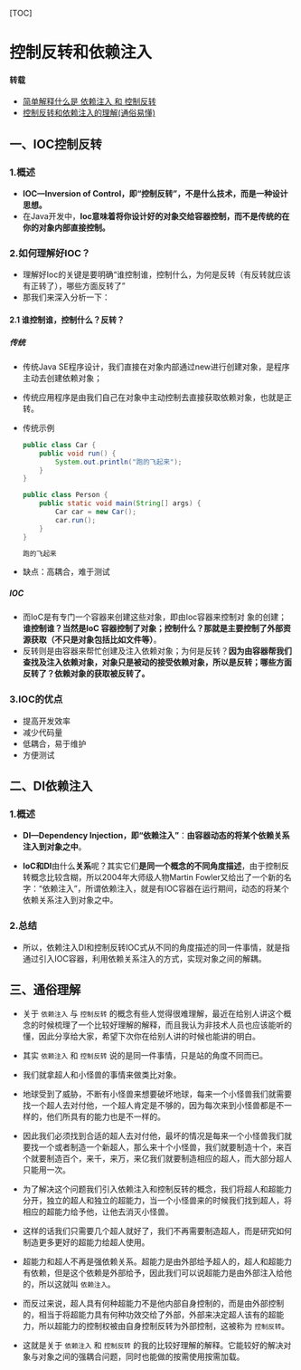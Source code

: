 [TOC]

# 控制反转和依赖注入

#### 转载

* [简单解释什么是 依赖注入 和 控制反转](https://juejin.cn/post/6844903486748901383)
* [控制反转和依赖注入的理解(通俗易懂)](https://blog.csdn.net/sinat_21843047/article/details/80297951)

## 一、IOC控制反转

### 1.概述

* **IOC—Inversion of Control，即“控制反转”，不是什么技术，而是一种设计思想。**
* 在Java开发中，**Ioc意味着将你设计好的对象交给容器控制，而不是传统的在你的对象内部直接控制。**

### 2.如何理解好IOC？

* 理解好Ioc的关键是要明确“谁控制谁，控制什么，为何是反转（有反转就应该有正转了），哪些方面反转了”
* 那我们来深入分析一下：

#### 2.1 谁控制谁，控制什么？反转？

##### 传统

* 传统Java SE程序设计，我们直接在对象内部通过new进行创建对象，是程序主动去创建依赖对象；

* 传统应用程序是由我们自己在对象中主动控制去直接获取依赖对象，也就是正转。

* 传统示例

  ```java
  public class Car {
      public void run() {
          System.out.println("跑的飞起来");
      }
  }
  
  public class Person {
      public static void main(String[] args) {
          Car car = new Car();
          car.run();
      }
  }
  
  跑的飞起来
  ```

* 缺点：高耦合，难于测试

##### IOC

* 而IoC是有专门一个容器来创建这些对象，即由Ioc容器来控制对 象的创建；**谁控制谁？当然是IoC 容器控制了对象；控制什么？那就是主要控制了外部资源获取（不只是对象包括比如文件等）**。
* 反转则是由容器来帮忙创建及注入依赖对象；为何是反转？**因为由容器帮我们查找及注入依赖对象，对象只是被动的接受依赖对象，所以是反转；哪些方面反转了？依赖对象的获取被反转了。**

### 3.IOC的优点

* 提高开发效率
* 减少代码量
* 低耦合，易于维护
* 方便测试

## 二、DI依赖注入

### 1.概述

* **DI—Dependency Injection，即“依赖注入”**：**由容器动态的将某个依赖关系注入到对象之中**。

* **IoC和DI**由什么**关系**呢？其实它们**是同一个概念的不同角度描述**，由于控制反转概念比较含糊，所以2004年大师级人物Martin Fowler又给出了一个新的名字：“依赖注入”，所谓依赖注入，就是有IOC容器在运行期间，动态的将某个依赖关系注入到对象之中。

### 2.总结

* 所以，依赖注入DI和控制反转IOC式从不同的角度描述的同一件事情，就是指通过引入IOC容器，利用依赖关系注入的方式，实现对象之间的解耦。

## 三、通俗理解

* 关于 `依赖注入` 与 `控制反转` 的概念有些人觉得很难理解，最近在给别人讲这个概念的时候梳理了一个比较好理解的解释，而且我认为非技术人员也应该能听的懂，因此分享给大家，希望下次你在给别人讲的时候也能讲的明白。

* 其实 `依赖注入` 和 `控制反转` 说的是同一件事情，只是站的角度不同而已。

* 我们就拿超人和小怪兽的事情来做类比对象。

* 地球受到了威胁，不断有小怪兽来想要破坏地球，每来一个小怪兽我们就需要找一个超人去对付他，一个超人肯定是不够的，因为每次来到小怪兽都是不一样的，他们所具有的能力也是不一样的。

* 因此我们必须找到合适的超人去对付他，最坏的情况是每来一个小怪兽我们就要找一个或者制造一个新超人，那么来十个小怪兽，我们就要制造十个，来百个就要制造百个，来千，来万，来亿我们就要制造相应的超人，而大部分超人只能用一次。

* 为了解决这个问题我们引入依赖注入和控制反转的概念，我们将超人和超能力分开，独立的超人和独立的超能力，当一个小怪兽来的时候我们找到超人，将相应的超能力给予他，让他去消灭小怪兽。

* 这样的话我们只需要几个超人就好了，我们不再需要制造超人，而是研究如何制造更多更好的超能力给超人使用。

* 超能力和超人不再是强依赖关系。超能力是由外部给予超人的，超人和超能力有依赖，但是这个依赖是外部给予，因此我们可以说超能力是由外部注入给他的，所以这就叫 `依赖注入`。

* 而反过来说，超人具有何种超能力不是他内部自身控制的，而是由外部控制的，相当于将超能力具有何种功效交给了外部，外部来决定超人该有的超能力，所以超能力的控制权被由自身控制反转为外部控制，这被称为 `控制反转`。

* 这就是关于 `依赖注入` 和 `控制反转` 的我的比较好理解的解释。它能较好的解决对象与对象之间的强耦合问题，同时也能做的按需使用按需加载。

